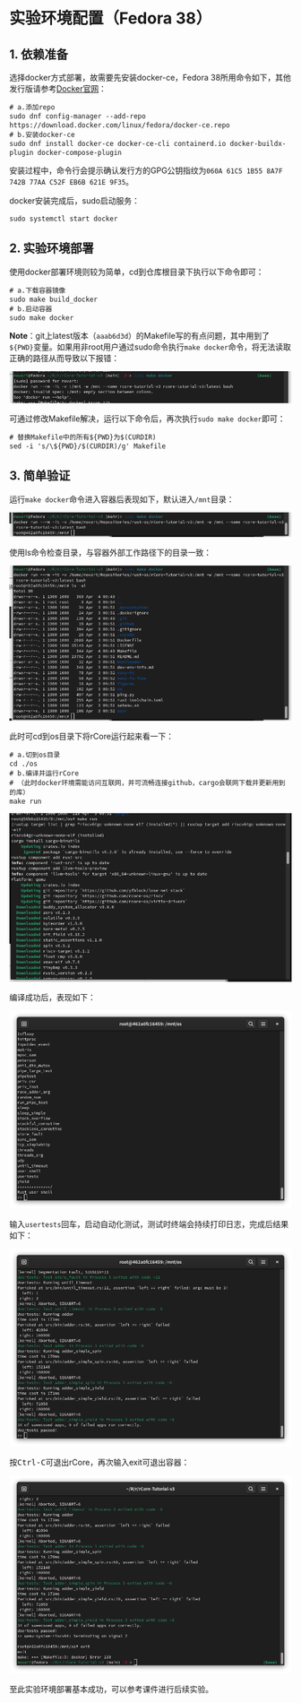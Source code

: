 # 实验环境配置（Fedora 38）

## 1. 依赖准备

选择docker方式部署，故需要先安装docker-ce，Fedora 38所用命令如下，其他发行版请参考[Docker官网](https://docs.docker.com/engine/install/fedora/)：

```shell
# a.添加repo
sudo dnf config-manager --add-repo https://download.docker.com/linux/fedora/docker-ce.repo
# b.安装docker-ce
sudo dnf install docker-ce docker-ce-cli containerd.io docker-buildx-plugin docker-compose-plugin
```

安装过程中，命令行会提示确认发行方的GPG公钥指纹为`060A 61C5 1B55 8A7F 742B 77AA C52F EB6B 621E 9F35`。

docker安装完成后，sudo启动服务：

```shell
sudo systemctl start docker
```

## 2. 实验环境部署

使用docker部署环境则较为简单，cd到仓库根目录下执行以下命令即可：

```shell
# a.下载容器镜像
sudo make build_docker
# b.启动容器
sudo make docker
```

**Note**：git上latest版本（`aaab6d3d`）的Makefile写的有点问题，其中用到了`${PWD}`变量。如果用非root用户通过sudo命令执行`make docker`命令，将无法读取正确的路径从而导致以下报错：

![image-20240404174701954](./assets/image-20240404174701954.png)

可通过修改Makefile解决，运行以下命令后，再次执行`sudo make docker`即可：

```shell
# 替换Makefile中的所有${PWD}为$(CURDIR)
sed -i 's/\${PWD}/$(CURDIR)/g' Makefile
```

## 3. 简单验证

运行`make docker`命令进入容器后表现如下，默认进入`/mnt`目录：

![image-20240404175518679](./assets/image-20240404175518679.png)

使用ls命令检查目录，与容器外部工作路径下的目录一致：

![image-20240404175610591](./assets/image-20240404175610591.png)

此时可cd到os目录下将rCore运行起来看一下：

```shell
# a.切到os目录
cd ./os
# b.编译并运行rCore
# （此时docker环境需能访问互联网，并可流畅连接github，cargo会联网下载并更新用到的库）
make run
```

![image-20240404180043508](./assets/image-20240404180043508.png)

编译成功后，表现如下：

![image-20240404180702425](./assets/image-20240404180702425.png)

输入`usertests`回车，启动自动化测试，测试时终端会持续打印日志，完成后结果如下：

![image-20240404181114642](./assets/image-20240404181114642.png)

按<kbd>Ctrl-C</kbd>可退出rCore，再次输入exit可退出容器：

![image-20240404181318655](./assets/image-20240404181318655.png)

至此实验环境部署基本成功，可以参考课件进行后续实验。